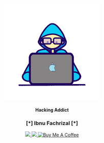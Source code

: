 <h4 align="center"><img src="https://raw.githubusercontent.com/ibnufachrizal/ibnufachrizal/master/PirateHack-AgADcgEAAugVJyI.gif" width="300px" height="300px">

</a>
<h4 align="center">Hacking Addict</h4> 
<h3 align="center">  [*] Ibnu Fachrizal [*]</h3> 
<p align="center">
  </a>
  <a href="https://twitter.com/ibnufachrizal">
    <img src="https://img.shields.io/twitter/follow/ibnufachrizal?label=Follow">
 </a>
  <a href="https://github.com/ibnufachrizal">
    <img src="https://img.shields.io/github/followers/ibnufachrizal?label=Follow">
 </a>
   </a>
   <a href="https://www.buymeacoffee.com/ibnufachrizal">
    <img src="https://cdn.buymeacoffee.com/buttons/default-black.png" alt="Buy Me A Coffee" height="20px">
     </a>
 </a>
</p>

<!--
<center><table><tr>
<td><img src="https://github-readme-stats.vercel.app/api?username=ibnufachrizal&show_icons=true&theme=radical" width="300px" height="300px"></td>
<td><img src="https://raw.githubusercontent.com/ibnufachrizal/ibnufachrizal/master/output.gif" width="250px" height="250px"></td>
<td><img src="https://github-readme-stats.vercel.app/api/top-langs/?username=ibnufachrizal&&layout=compact&theme=blue-green" width="250px" height="250px"></td>
 </tr></table></center>
-->
 
